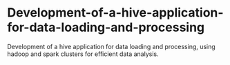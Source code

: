 # Development-of-a-hive-application-for-data-loading-and-processing
Development of a hive application for data loading and processing, using hadoop and spark clusters for efficient data analysis.
